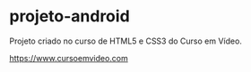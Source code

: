 # projeto-android

Projeto criado no curso de HTML5 e CSS3 do Curso em Vídeo.

https://www.cursoemvideo.com